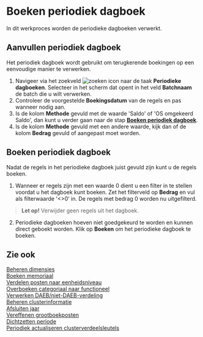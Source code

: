 # Boeken periodiek dagboek

In dit werkproces worden de periodieke dagboeken verwerkt.

## Aanvullen periodiek dagboek

Het periodiek dagboek wordt gebruikt om terugkerende boekingen op een eenvoudige manier te verwerken. 

1. Navigeer via het zoekveld ![zoeken icon](/assets/images/zoeken.png "zoeken icon") naar de taak **Periodieke dagboeken**. Selecteer in het scherm dat opent in het veld **Batchnaam** de batch die u wilt verwerken. 
2. Controleer de voorgestelde **Boekingsdatum** van de regels en pas wanneer nodig aan. 
3. Is de kolom **Methode** gevuld met de waarde 'Saldo' of 'OS omgekeerd Saldo', dan kunt u verder gaan naar de stap **[Boeken periodiek dagboek](#boeken-periodiek-dagboek)**.
4. Is de kolom **Methode** gevuld met een andere waarde, kijk dan of de kolom **Bedrag** gevuld of aangepast moet worden. 

## Boeken periodiek dagboek

Nadat de regels in het periodieke dagboek juist gevuld zijn kunt u de regels boeken. 

1. Wanneer er regels zijn met een waarde 0 dient u een filter in te stellen voordat u het dagboek kunt boeken. Zet het filterveld op **Bedrag** en vul als filterwaarde '<>0' in. De regels met bedrag 0 worden nu uitgefilterd. 

> **Let op!** Verwijder geen regels uit het dagboek. 

2. Periodieke dagboeken hoeven niet goedgekeurd te worden en kunnen direct geboekt worden. Klik op **Boeken** om het periodieke dagboek te boeken. 

## Zie ook

[Beheren dimensies](../beheren-dimensies/)  
[Boeken memoriaal](../boeken-memoriaal/)  
[Verdelen posten naar eenheidsniveau](../verdelen-posten-naar-eenheidsniveau/)  
[Overboeken categoriaal naar functioneel](../overboeken-categoriaal-naar-functioneel/)  
[Verwerken DAEB/niet-DAEB-verdeling](../verwerken-daeb-niet-daeb-verdeling/)  
[Beheren clusterinformatie](../beheren-clusterinformatie/)  
[Afsluiten jaar](../afsluiten-jaar/)  
[Vereffenen grootboekposten](../vereffenen-grootboekposten/)  
[Dichtzetten periode](../dichtzetten-periode/)  
[Periodiek actualiseren clusterverdeelsleutels](../periodiek-actualiseren-clusterverdeelsleutels/)
